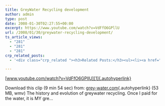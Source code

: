 ```yaml
---
title: GreyWater Recycling development
author: admin
type: post
date: 2008-01-30T02:27:55+00:00
excerpt: https://www.youtube.com/watch?v=VdFfO6GPllU
url: /2008/01/30/greywater-recycling-development/
ts_article_views:
  - "281"
  - "281"
  - "281"
crp_related_posts:
  - '<div class="crp_related "><h3>Related Posts:</h3><ul><li><a href="https://scdhub.org/2018/01/06/household-and-neighborhood-sanitation-infrastructures-excreta-wastewater-disposal-in-developing-countries/"    ><img src="https://scdhub.org/wp-content/plugins/contextual-related-posts/default.png" alt="Household and neighborhood Sanitation Infrastructures: Excreta, wastewater disposal in developing countries" title="Household and neighborhood Sanitation Infrastructures: Excreta, wastewater disposal in developing countries" width="150" height="150" class="crp_thumb crp_default" /><span class="crp_title">Household and neighborhood Sanitation&hellip;</span></a></li><li><a href="https://scdhub.org/2017/12/25/wastewater-treatment-and-biosolids-management/"    ><img src="https://scdhub.org/wp-content/uploads/2017/12/wastewater-treatment-and-biosoli-150x150.jpg" alt="Wastewater treatment and Biosolids management" title="Wastewater treatment and Biosolids management" width="150" height="150" class="crp_thumb crp_featured" /><span class="crp_title">Wastewater treatment and Biosolids management</span></a></li><li><a href="https://scdhub.org/2017/06/11/single-stream-recycling-leading-the-way-to-zero-waste/"    ><img src="https://scdhub.org/wp-content/uploads/2017/06/single-stream-recycling-8212-leading-the-way-to-zero-waste-150x150.jpg" alt="Single-Stream Recycling &#8212; Leading the Way to Zero Waste" title="Single-Stream Recycling &#8212; Leading the Way to Zero Waste" width="150" height="150" class="crp_thumb crp_featured" /><span class="crp_title">Single-Stream Recycling &#8212; Leading the Way to&hellip;</span></a></li><li><a href="https://scdhub.org/2017/07/28/8006/"    ><img src="https://scdhub.org/wp-content/uploads/2017/07/hqdefault-150x150.jpg" alt="Music" title="Music" width="150" height="150" class="crp_thumb crp_featured" /><span class="crp_title">Music</span></a></li><li><a href="https://scdhub.org/2017/10/25/activated-sludge-treatment-process-3d-animated-diagram/"    ><img src="https://scdhub.org/wp-content/uploads/2017/10/activated-sludge-treatment-process-3d-animated-diagram-150x150.jpg" alt="Activated sludge treatment process 3d animated diagram" title="Activated sludge treatment process 3d animated diagram" width="150" height="150" class="crp_thumb crp_featured" /><span class="crp_title">Activated sludge treatment process 3d animated diagram</span></a></li><li><a href="https://scdhub.org/2017/06/11/masanobu-fukuoka-how-to-make-clay-seed-balls/"    ><img src="https://scdhub.org/wp-content/uploads/2017/06/Screen-Shot-2017-06-10-at-8.22.36-PM-150x150.png" alt="Masanobu Fukuoka How to Make Clay Seed Balls" title="Masanobu Fukuoka How to Make Clay Seed Balls" width="150" height="150" class="crp_thumb crp_featured" /><span class="crp_title">Masanobu Fukuoka How to Make Clay Seed Balls</span></a></li></ul><div class="crp_clear"></div></div>'

---
```

[www.youtube.com/watch?v=VdFfO6GPllU][1]{.autohyperlink} 

Download this clip (9 min 54 sec) from: [grey-water.com][2]{.autohyperlink} (53 MB, wmv) The history and evolution of greywater recycling. Once I paid for the water, it is MY gre&#8230;

 [1]: https://www.youtube.com/watch?v=VdFfO6GPllU
 [2]: http://grey-water.com